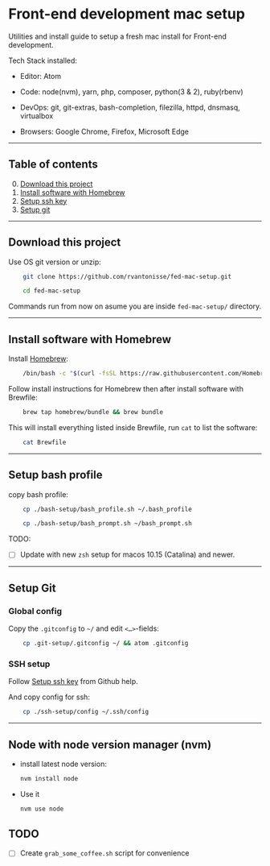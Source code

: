 # Front-end development mac setup

Utilities and install guide to setup a fresh mac install for Front-end development.

Tech Stack installed:
- Editor: Atom    

- Code: node(nvm), yarn, php, composer, python(3 & 2), ruby(rbenv)

- DevOps: git, git-extras, bash-completion, filezilla, httpd, dnsmasq, virtualbox

- Browsers: Google Chrome, Firefox, Microsoft Edge

---

## Table of contents

0. [Download this project](#download-this-project)
1. [Install software with Homebrew](#install-software-with-homebrew)
2. [Setup ssh key](#setup-ssh-key)
4. [Setup git](#setup-git)

---

## Download this project

Use OS git version or unzip:

```bash
    git clone https://github.com/rvantonisse/fed-mac-setup.git

    cd fed-mac-setup
```

Commands run from now on asume you are inside `fed-mac-setup/` directory.

---

## Install software with Homebrew

Install [Homebrew](https://brew.sh/):

```bash
    /bin/bash -c "$(curl -fsSL https://raw.githubusercontent.com/Homebrew/install/master/install.sh)"
```

Follow install instructions for Homebrew then after install software with Brewfile:

```bash
    brew tap homebrew/bundle && brew bundle
```

This will install everything listed inside Brewfile, run `cat` to list the software:

```bash
    cat Brewfile
```
---

## Setup bash profile

copy bash profile:

```bash
    cp ./bash-setup/bash_profile.sh ~/.bash_profile

    cp ./bash-setup/bash_prompt.sh ~/bash_prompt.sh
```

TODO:

- [ ] Update with new `zsh` setup for macos 10.15 (Catalina) and newer.

---


## Setup Git

### Global config

Copy the `.gitconfig` to `~/` and edit `<…>`-fields:

```bash
    cp .git-setup/.gitconfig ~/ && atom .gitconfig
```

### SSH setup

Follow [Setup ssh key](https://help.github.com/en/github/authenticating-to-github/adding-a-new-ssh-key-to-your-github-account) from Github help.

And copy config for ssh:

```bash
    cp ./ssh-setup/config ~/.ssh/config
```

---

## Node with node version manager (nvm)

- install latest node version:

  ```bash
  nvm install node
  ```

- Use it

  ```bash
  nvm use node
  ```

## TODO

- [ ] Create `grab_some_coffee.sh` script for convenience
